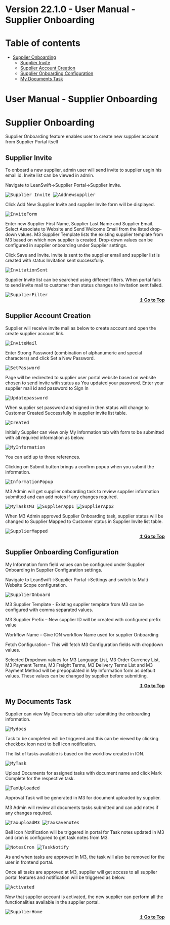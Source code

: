 

# Version 22.1.0 - User Manual - Supplier Onboarding

# Table of contents

<div id=toc></div>

- [Supplier Onboarding](#Supplier_Onboarding)
 	- [Supplier Invite](#Supplier_Invite)	 
  - [Supplier Account Creation](#Supplier_Account_Creation)	 
  - [Supplier Onboarding Configuration](#Supplier_Onboarding_Configuration)
  - [My Documents Task](#My_Documents_Task)


# User Manual - Supplier Onboarding

<div id = "Supplier Onboarding"> </div> 

# Supplier Onboarding

Supplier Onboarding feature enables user to create new supplier account from Supplier Portal itself

<div id = "Supplier Invite"> </div> 

## Supplier Invite

To onboard a new supplier, admin user will send invite to supplier usgin his email id. Invite list can be viewed in admin.

Navigate to LeanSwift->Supplier Portal->Supplier Invite.

<kbd>
<kbd><img alt="Supplier_Invite" src="https://github.com/leanswift/leanswift.github.io/blob/SP-1272/supplierportal/src/images/usermanual/supplier-onboarding/SuuplierInvite.png"></kbd>
</kbd>
 
 
<kbd>
<kbd><img alt="Addnewsupplier" src="https://github.com/leanswift/leanswift.github.io/blob/SP-1272/supplierportal/src/images/usermanual/supplier-onboarding/AddNewSupplier.png"></kbd>
</kbd>

 
Click Add New Supplier Invite and supplier Invite form will be displayed.


<kbd>
<kbd><img alt="InviteForm" src="https://github.com/leanswift/leanswift.github.io/blob/SP-1272/supplierportal/src/images/usermanual/supplier-onboarding/SupplierInviteForm.png"></kbd>
</kbd>


Enter new Supplier First Name, Supplier Last Name and Supplier Email. Select Associate to Website and Send Welcome Email from the listed drop-down values.
M3 Supplier Template lists the existing supplier template from M3 based on which new supplier is created. Drop-down values can be configured in supplier onboarding under Supplier settings.

Click Save and Invite. Invite is sent to the supplier email and supplier list is created with status Invitation sent successfully.


<kbd>
<kbd><img alt="InvitationSent" src="https://github.com/leanswift/leanswift.github.io/blob/SP-1272/supplierportal/src/images/usermanual/supplier-onboarding/InvitationSent.png"></kbd>
</kbd>


Supplier Invite list can be searched using different filters. When portal fails to send invite mail to customer then status changes to Invitation sent failed.


<kbd>
<kbd><img alt="SupplierFilter" src="https://github.com/leanswift/leanswift.github.io/blob/SP-1272/supplierportal/src/images/usermanual/supplier-onboarding/SupplierFilters.png"></kbd>
</kbd>

<div align="right">
<b>
 <a href="#toc">↥ Go to Top</a>
</b>
</div>

<div id = "Supplier Account Creation"> </div> 

## Supplier Account Creation

Supplier will receive invite mail as below to create account and open the create supplier account link.


<kbd>
<kbd><img alt="InviteMail" src="https://github.com/leanswift/leanswift.github.io/blob/SP-1272/supplierportal/src/images/usermanual/supplier-onboarding/InviteSent.png"></kbd>
</kbd>


Enter Strong Password (combination of alphanumeric and special characters) and click Set a New Password.


<kbd>
<kbd><img alt="SetPassword" src="https://github.com/leanswift/leanswift.github.io/blob/SP-1272/supplierportal/src/images/usermanual/supplier-onboarding/SetPassword.png"></kbd>
</kbd>


Page will be redirected to supplier user portal website based on website chosen to send invite with status as You updated your password. Enter your supplier mail id and password to Sign In


<kbd>
<kbd><img alt="Updatepassword" src="https://github.com/leanswift/leanswift.github.io/blob/SP-1272/supplierportal/src/images/usermanual/supplier-onboarding/UpdatePassword.png"></kbd>
</kbd>


When supplier set password and signed in then status will change to Customer Created Successfully in supplier invite list table.


<kbd>
<kbd><img alt="Created" src="https://github.com/leanswift/leanswift.github.io/blob/SP-1272/supplierportal/src/images/usermanual/supplier-onboarding/CustomerCreated.png"></kbd>
</kbd>


Initially Supplier can view only My Information tab with form to be submitted with all required information as below.


<kbd>
<kbd><img alt="MyInformation" src="https://github.com/leanswift/leanswift.github.io/blob/SP-1272/supplierportal/src/images/usermanual/supplier-onboarding/MyInformation.png"></kbd>
</kbd>


You can add up to three references.

Clicking on Submit button brings a confirm popup when you submit the information.


<kbd>
<kbd><img alt="InformationPopup" src="https://github.com/leanswift/leanswift.github.io/blob/SP-1272/supplierportal/src/images/usermanual/supplier-onboarding/InformationPopup.png"></kbd>
</kbd>


M3 Admin will get supplier onboarding task to review supplier information submitted and can add notes if any changes required.

<kbd>
<kbd><img alt="MyTasksM3" src="https://github.com/leanswift/leanswift.github.io/blob/SP-1272/supplierportal/src/images/usermanual/supplier-onboarding/MyTasksM3.png"></kbd>
</kbd>

<kbd>
<kbd><img alt="SupplierApp1" src="https://github.com/leanswift/leanswift.github.io/blob/SP-1272/supplierportal/src/images/usermanual/supplier-onboarding/SupplierApproval1.png"></kbd>
</kbd>

<kbd>
<kbd><img alt="SupplierApp2" src="https://github.com/leanswift/leanswift.github.io/blob/SP-1272/supplierportal/src/images/usermanual/supplier-onboarding/SupplierApproval2.png"></kbd>
</kbd>


When M3 Admin approved Supplier Onboarding task, supplier status will be changed to Supplier Mapped  to Customer status in Supplier Invite list table.

<kbd>
<kbd><img alt="SupplierMapped" src="https://github.com/leanswift/leanswift.github.io/blob/SP-1272/supplierportal/src/images/usermanual/supplier-onboarding/SupplierMappedtoCustomer.png"></kbd>
</kbd>

<div align="right">
<b>
 <a href="#toc">↥ Go to Top</a>
</b>
</div>

<div id = "Supplier Onboarding Configuration"> </div> 

## Supplier Onboarding Configuration

My Information form field values can be configured under Supplier Onboarding in Supplier Configuration settings.

Navigate to LeanSwift->Supplier Portal->Settings and switch to Multi Website Scope configuration.


<kbd>
<kbd><img alt="SupplierOnboard" src="https://github.com/leanswift/leanswift.github.io/blob/SP-1272/supplierportal/src/images/usermanual/supplier-onboarding/SupplierOnboarding.png"></kbd>
</kbd>


M3 Supplier Template - Existing supplier template from M3 can be configured with comma separated values.

M3 Supplier Prefix – New supplier ID will be created with configured prefix value

Workflow Name – Give ION workflow Name used for supplier Onboarding

Fetch Configuration – This will fetch M3 Configuration fields with dropdown values.

Selected Dropdown values for M3 Language List, M3 Order Currency List, M3 Payment Terms, M3 Freight Terms, M3 Delivery Terms List and M3 Payment Method will be prepopulated in My Information form as default values. These values can be changed by supplier before submitting.


<div align="right">
<b>
 <a href="#toc">↥ Go to Top</a>
</b>
</div>

<div id = "My Documents Task"> </div> 

## My Documents Task

Supplier can view My Documents tab after submitting the onboarding information.

<kbd>
<kbd><img alt="Mydocs" src="https://github.com/leanswift/leanswift.github.io/blob/SP-1272/supplierportal/src/images/usermanual/supplier-onboarding/MyDocuments.png"></kbd>
</kbd>

Task to be completed will be triggered and this can be viewed by clicking checkbox icon next to bell icon notification.

The list of tasks available is based on the workflow created in ION.

<kbd>
<kbd><img alt="MyTask" src="https://github.com/leanswift/leanswift.github.io/blob/SP-1272/supplierportal/src/images/usermanual/supplier-onboarding/MyTask.png"></kbd>
</kbd>

Upload Documents for assigned tasks with document name and click Mark Complete for the respective task.

<kbd>
<kbd><img alt="TaxUploaded" src="https://github.com/leanswift/leanswift.github.io/blob/SP-1272/supplierportal/src/images/usermanual/supplier-onboarding/TaxCertificateUpload.png"></kbd>
</kbd>

Approval Task will be generated in M3 for document uploaded by supplier.

M3 Admin will review all documents tasks submitted and can add notes if any changes required.

<kbd>
<kbd><img alt="TaxuploadM3" src="https://github.com/leanswift/leanswift.github.io/blob/SP-1272/supplierportal/src/images/usermanual/supplier-onboarding/TaxuploadedM3.png"></kbd>
</kbd>

<kbd>
<kbd><img alt="Taxsavenotes" src="https://github.com/leanswift/leanswift.github.io/blob/SP-1272/supplierportal/src/images/usermanual/supplier-onboarding/TaxCertificateSave.png"></kbd>
</kbd>

Bell Icon Notification will be triggered in portal for Task notes updated in M3 and cron is configured to get task notes from M3.

<kbd>
<kbd><img alt="NotesCron" src="https://github.com/leanswift/leanswift.github.io/blob/SP-1272/supplierportal/src/images/usermanual/supplier-onboarding/NotesCron.png"></kbd>
</kbd>

<kbd>
<kbd><img alt="TaskNotify" src="https://github.com/leanswift/leanswift.github.io/blob/SP-1272/supplierportal/src/images/usermanual/supplier-onboarding/TaskNoteNotification.png"></kbd>
</kbd>

As and when tasks are approved in M3, the task will also be removed for the user in frontend portal.

Once all tasks are approved at M3, supplier will get access to all supplier portal features and notification will be triggered as below.

<kbd>
<kbd><img alt="Activated" src="https://github.com/leanswift/leanswift.github.io/blob/SP-1272/supplierportal/src/images/usermanual/supplier-onboarding/SupplierActivatedNotification.png"></kbd>
</kbd>

Now that supplier account is activated, the new supplier can perform all the functionalities available in the supplier portal.

<kbd>
<kbd><img alt="SupplierHome" src="https://github.com/leanswift/leanswift.github.io/blob/SP-1272/supplierportal/src/images/usermanual/supplier-onboarding/SupplierHomePage.png"></kbd>
</kbd>

<div align="right">
<b>
 <a href="#toc">↥ Go to Top</a>
</b>
</div>


